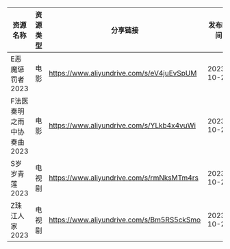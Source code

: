 | 资源名称            | 资源类型 | 分享链接                                      | 发布时间       |
| --------------- | ---- | ----------------------------------------- | ---------- |
| E恶魔惩罚者2023      | 电影   | https://www.aliyundrive.com/s/eV4juEvSpUM | 2023-10-25 |
| F法医秦明之雨中协奏曲2023 | 电影   | https://www.aliyundrive.com/s/YLkb4x4vuWi | 2023-10-25 |
| S岁岁青莲2023       | 电视剧  | https://www.aliyundrive.com/s/rmNksMTm4rs | 2023-10-25 |
| Z珠江人家2023       | 电视剧  | https://www.aliyundrive.com/s/Bm5RS5ckSmo | 2023-10-25 |
